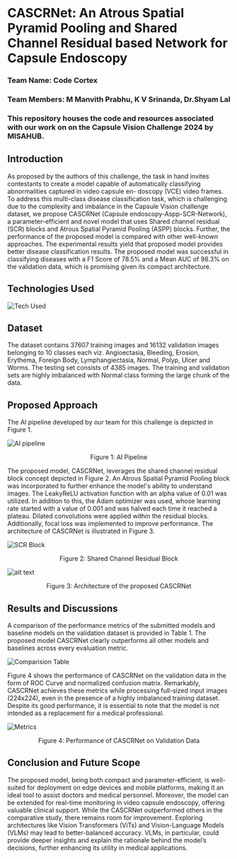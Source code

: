 # CASCRNet: An Atrous Spatial Pyramid Pooling and Shared Channel Residual based Network for Capsule Endoscopy

### Team Name: Code Cortex

### Team Members: M Manvith Prabhu, K V Srinanda, Dr.Shyam Lal

### This repository houses the code and resources associated with our work on on the Capsule Vision Challenge 2024 by MISAHUB.

## Introduction

As proposed by the authors of this challenge, the task in hand invites contestants to create a model capable of automatically classifying abnormalities captured in video capsule en-
doscopy (VCE) video frames. To address this multi-class disease classification task, which is challenging due to the complexity and imbalance in the Capsule Vision challenge dataset, we propose CASCRNet (Capsule endoscopy-Aspp-SCR-Network), a parameter-efficient and
novel model that uses Shared channel residual (SCR) blocks and Atrous Spatial Pyramid
Pooling (ASPP) blocks. Further, the performance of the proposed model is compared
with other well-known approaches. The experimental results yield that proposed model
provides better disease classification results. The proposed model was successful in classifying diseases with a F1 Score of 78.5% and a Mean AUC of 98.3% on the validation data, which is promising given its compact architecture.

## Technologies Used

![Tech Used](https://go-skill-icons.vercel.app/api/icons?i=python,tensorflow,scikitlearn,numpy,matplotlib)

## Dataset

The dataset contains 37607 training images and 16132 validation images belonging to 10 classes each viz. Angioectasia, Bleeding, Erosion, Erythema, Foreign Body, Lymphangiectasia, Normal, Polyp, Ulcer and Worms. The testing set consists of 4385 images. The training and validation sets are highly imbalanced with Normal class forming the large chunk of the data.

## Proposed Approach
The AI pipeline developed by our team for this challenge is depicted in Figure 1.

![AI pipeline](image.png)
<p align="center">Figure 1: AI Pipeline</p>

The proposed model, CASCRNet, leverages the shared channel residual block concept depicted in Figure 2. An Atrous Spatial Pyramid Pooling block was incorporated to further enhance the model's ability to understand images. The LeakyReLU activation function with an alpha value of 0.01 was utilized. In addition to this, the Adam optimizer was used, whose learning rate started with a value of 0.001 and was halved each time it reached a plateau. Dilated convolutions were applied within the residual blocks. Additionally, focal loss was implemented to improve performance. The architecture of CASCRNet is illustrated in Figure 3.

![SCR Block](image-1.png)
<p align="center">Figure 2: Shared Channel Residual Block</p>

![alt text](image-2.png)
<p align="center">Figure 3: Architecture of the proposed CASCRNet</p>


## Results and Discussions

A comparison of the performance metrics of the submitted models and baseline models on
the validation dataset is provided in Table 1. The proposed model CASCRNet clearly outperforms all other
models and baselines across every evaluation metric.

![Comparision Table](image-3.png)

Figure 4 shows the performance of CASCRNet on the validation data in the form of ROC Curve and normalized confusion matrix. Remarkably, CASCRNet achieves
these metrics while processing full-sized input images (224x224), even in the presence of a highly
imbalanced training dataset. Despite its good performance, it is essential to note that the
model is not intended as a replacement for a medical professional.

![Metrics](image-4.png)
<p align="center">Figure 4: Performance of CASCRNet on Validation Data</p>

## Conclusion and Future Scope

The proposed model, being both compact and parameter-efficient, is well-suited for deployment on edge devices and mobile platforms, making it an ideal tool to assist doctors and medical personnel. Moreover, the model can be extended for real-time monitoring in
video capsule endoscopy, offering valuable clinical support. While the CASCRNet outperformed others in the comparative study, there remains
room for improvement. Exploring architectures like Vision Transformers (ViTs) and Vision-Language Models (VLMs) may lead to better-balanced accuracy. VLMs, in
particular, could provide deeper insights and explain the rationale behind the model’s decisions, further enhancing its utility in medical applications.
